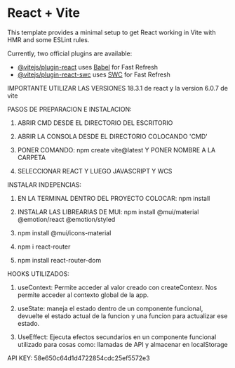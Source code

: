 # React + Vite

This template provides a minimal setup to get React working in Vite with HMR and some ESLint rules.

Currently, two official plugins are available:

- [@vitejs/plugin-react](https://github.com/vitejs/vite-plugin-react/blob/main/packages/plugin-react/README.md) uses [Babel](https://babeljs.io/) for Fast Refresh
- [@vitejs/plugin-react-swc](https://github.com/vitejs/vite-plugin-react-swc) uses [SWC](https://swc.rs/) for Fast Refresh


IMPORTANTE UTILIZAR LAS VERSIONES 18.3.1 de react y la version 6.0.7 de vite


PASOS DE PREPARACION E INSTALACION:

1. ABRIR CMD DESDE EL DIRECTORIO DEL ESCRITORIO

2. ABRIR LA CONSOLA DESDE EL DIRECTORIO COLOCANDO 'CMD'

3. PONER COMANDO: npm create vite@latest Y PONER NOMBRE A LA CARPETA

4. SELECCIONAR REACT Y LUEGO JAVASCRIPT Y WCS

INSTALAR INDEPENCIAS:

1. EN LA TERMINAL DENTRO DEL PROYECTO COLOCAR: npm install

2. INSTALAR LAS LIBREARIAS DE MUI: npm install @mui/material @emotion/react @emotion/styled

3. npm install @mui/icons-material

4. npm i react-router

5. npm install react-router-dom



HOOKS UTILIZADOS:
1. useContext: Permite acceder al valor creado con createContexr. 
	Nos permite acceder al contexto global de la app.

2. useState: maneja el estado dentro de un componente funcional, devuelte el estado actual de la funcion y
	una funcion para actualizar ese estado.

3. UseEffect: Ejecuta efectos secundarios en un componente funcional utilizado para cosas como: 
	llamadas de API y almacenar en localStorage

API KEY: 58e650c64d1d4722854cdc25ef5572e3

